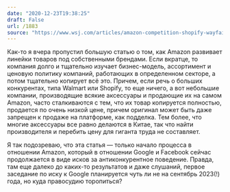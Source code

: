 ```yaml
---
date: "2020-12-23T19:38:25"
draft: False
url: /1883
source: "https://www.wsj.com/articles/amazon-competition-shopify-wayfair-allbirds-antitrust-11608235127?mod=tech_lead_pos5"
---
```


Как-то я вчера пропустил большую статью о том, как Amazon развивает линейки товаров под собственными брендами. Если вкратце, то компания долго и тщательно изучает бизнес-модель, ассортимент и ценовую политику компаний, работающих в определенном секторе, а потом тщательно копирует всё это. Причем, если речь о больших конкурентах, типа Walmart или Shopify, то еще ничего, а вот небольшие компании, производящие всякие аксессуары и продающие их на самом Amazon, часто сталкиваются с тем, что их товар копируется полностью, продается по очень низкой цене, причем оригинал может быть даже запрещен к продаже на платформе, как подделка. Тем более, что многие аксессуары все равно делаются в Китае, так что найти производителя и перебить цену для гиганта труда не составляет.

Я так подозреваю, что эта статья — только начало процесса в отношении Amazon, который в отношении Google и Facebook сейчас продолжается в виде исков за антиконкурентное поведение. Правда, там еще далеко до каких-то результатов и даже слушаний, первое заседание по иску к Google планируется чуть ли не на сентябрь 2023(!) года, но куда правосудию торопиться?
